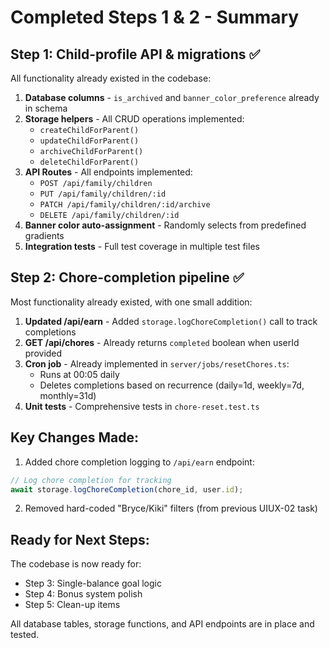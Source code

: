 # Completed Steps 1 & 2 - Summary

## Step 1: Child-profile API & migrations ✅

All functionality already existed in the codebase:

1. **Database columns** - `is_archived` and `banner_color_preference` already in schema
2. **Storage helpers** - All CRUD operations implemented:
   - `createChildForParent()` 
   - `updateChildForParent()`
   - `archiveChildForParent()`
   - `deleteChildForParent()`
3. **API Routes** - All endpoints implemented:
   - `POST /api/family/children`
   - `PUT /api/family/children/:id`
   - `PATCH /api/family/children/:id/archive`
   - `DELETE /api/family/children/:id`
4. **Banner color auto-assignment** - Randomly selects from predefined gradients
5. **Integration tests** - Full test coverage in multiple test files

## Step 2: Chore-completion pipeline ✅

Most functionality already existed, with one small addition:

1. **Updated /api/earn** - Added `storage.logChoreCompletion()` call to track completions
2. **GET /api/chores** - Already returns `completed` boolean when userId provided
3. **Cron job** - Already implemented in `server/jobs/resetChores.ts`:
   - Runs at 00:05 daily
   - Deletes completions based on recurrence (daily=1d, weekly=7d, monthly=31d)
4. **Unit tests** - Comprehensive tests in `chore-reset.test.ts`

## Key Changes Made:

1. Added chore completion logging to `/api/earn` endpoint:
```typescript
// Log chore completion for tracking
await storage.logChoreCompletion(chore_id, user.id);
```

2. Removed hard-coded "Bryce/Kiki" filters (from previous UIUX-02 task)

## Ready for Next Steps:

The codebase is now ready for:
- Step 3: Single-balance goal logic
- Step 4: Bonus system polish
- Step 5: Clean-up items

All database tables, storage functions, and API endpoints are in place and tested.